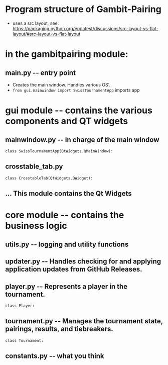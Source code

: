 # Program structure of Gambit-Pairing

- uses a src layout, see:
  https://packaging.python.org/en/latest/discussions/src-layout-vs-flat-layout/#src-layout-vs-flat-layout

# in the gambitpairing module:

## **main**.py -- entry point

- Creates the main window. Handles various OS'.
- `from gui.mainwindow import SwissTournamentApp` imports app

# gui module -- contains the various components and QT widgets

## mainwindow.py -- in charge of the main window

`class SwissTournamentApp(QtWidgets.QMainWindow):`

## crosstable_tab.py

`class CrosstableTab(QtWidgets.QWidget):`

## ... This module contains the Qt Widgets

# core module -- contains the business logic

## utils.py -- logging and utility functions

## updater.py -- Handles checking for and applying application updates from GitHub Releases.

## player.py -- Represents a player in the tournament.

`class Player:`

## tournament.py -- Manages the tournament state, pairings, results, and tiebreakers.

`class Tournament:`

## constants.py -- what you think
